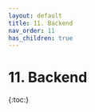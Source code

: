 ```yaml
---
layout: default
title: 11. Backend
nav_order: 11
has_children: true
---
```


# 11. Backend

{:toc:}
